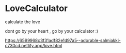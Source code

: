 # LoveCalculator
calculate the love 

dont go  by your heart , go by your calculator :)


https://6599968c3f31adf82e1d97a5--adorable-salmiakki-c730cd.netlify.app/love.html
